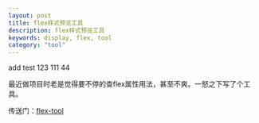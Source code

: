 ```yaml
---
layout: post
title: flex样式预览工具
description: flex样式预览工具
keywords: display, flex, tool
category: "tool"
---
```


add test 123 111 44

最近做项目时老是觉得要不停的查flex属性用法，甚至不爽。一怒之下写了个工具。

传送门：<a href="/demo/flex-too.html" target="_blank">flex-tool</a>